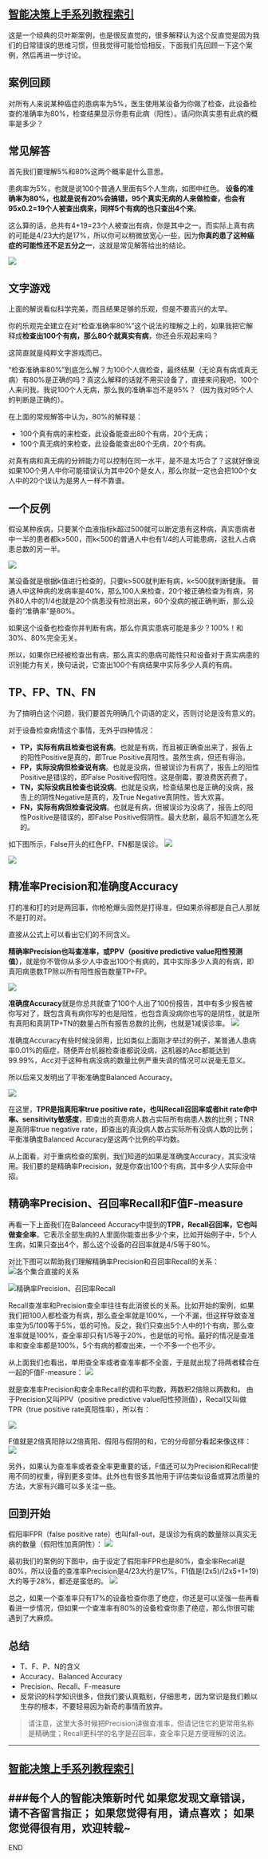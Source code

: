 [智能决策上手系列教程索引](https://www.jianshu.com/p/0d2e46e69f58)
---


这是一个经典的贝叶斯案例，也是很反直觉的，很多解释认为这个反直觉是因为我们的日常错误的思维习惯，但我觉得可能恰恰相反，下面我们先回顾一下这个案例，然后再进一步讨论。

## 案例回顾

对所有人来说某种癌症的患病率为5%，医生使用某设备为你做了检查，此设备检查的准确率为80%，检查结果显示你患有此病（阳性）。请问你真实患有此病的概率是多少？

## 常见解答

首先我们要理解5%和80%这两个概率是什么意思。

患病率为5%，也就是说100个普通人里面有5个人生病，如图中红色。
**设备的准确率为80%，也就是说有20%会搞错，95个真实无病的人来做检查，也会有95x0.2=19个人被查出病来，同样5个有病的也只查出4个来**。

这么算的话，总共有4+19=23个人被查出有病，你是其中之一。而实际上真有病的可能是4/23大约是17%，所以你可以稍微放宽心一些，因为**你真的患了这种癌症的可能性还不足五分之一**，这就是常见解答给出的结论。

![](imgs/4324074-1e7af10baf5913f7.png?imageMogr2/auto-orient/strip%7CimageView2/2/w/1240)


## 文字游戏

上面的解说看似科学完美，而且结果足够的乐观，但是不要高兴的太早。

你的乐观完全建立在对“检查准确率80%”这个说法的理解之上的，如果我把它解释成**检查出100个有病，那么80个就真实有病**，你还会乐观起来吗？

这简直就是纯粹文字游戏而已。

“检查准确率80%”到底怎么解？为100个人做检查，最终结果（无论真有病或真无病）有80%是正确的吗？真这么解释的话就不用买设备了，直接来问我吧，100个人来问我，我说100个人无病，那么我的准确率岂不是95%？（因为我对95个人的判断是正确的）。

在上面的常规解答中认为，80%的解释是：
* 100个真有病的来检查，此设备能查出80个有病，20个无病；
* 100个真无病的来检查，此设备能查出80个无病，20个有病。

对真有病和真无病的分辨能力可以控制在同一水平，是不是太巧合了？这就好像说如果100个男人中你可能错误认为其中20个是女人，那么你就一定也会把100个女人中的20个误认为是男人一样不靠谱。

## 一个反例

假设某种疾病，只要某个血液指标k超过500就可以断定患有这种病，真实患病者中一半的患者都k>500，而k<500的普通人中也有1/4的人可能患病，这批人占病患总数的另一半。

![](imgs/4324074-ec5415f66523a855.png?imageMogr2/auto-orient/strip%7CimageView2/2/w/1240)

某设备就是根据k值进行检查的，只要k>500就判断有病，k<500就判断健康。
普通人中这种病的发病率是40%，那么100人来检查，20个被正确检查为有病，另外80人中的1/4也就是20个病患没有检测出来，60个没病的被正确判断，那么设备的“准确率”是80%。

如果这个设备也检查你并判断有病，那么你真实患病可能是多少？100%！和30%、80%完全无关。

所以，如果你已经被检查出有病，那么真实的患病可能性只和设备对于真实病患的识别能力有关，换句话说，它查出100个有病结果中实际多少人真的有病。

## TP、FP、TN、FN

为了搞明白这个问题，我们要首先明确几个词语的定义，否则讨论是没有意义的。

对于设备检查病情这个事情，无外乎四种情况：
* **TP，实际有病且检查也说有病**。也就是有病，而且被正确查出来了，报告上的阳性Positive是真的，即True Positive真阳性。虽然生病，但还有得治。
* **FP，实际没病但检查说有病**。也就是没病，但被误诊为有病了，报告上的阳性Positive是错误的，即False Positive假阳性。这是倒霉，要浪费医药费了。
* **TN，实际没病且检查也说没病**。也就是没病，检查结果也是正确的没病，报告上的阴性Negative是真的，及True Negative真阴性。皆大欢喜。
* **FN，实际有病但检查说没病**。也就是有病，但被误诊为没病了，报告上的阳性Positive是错误的，即False Positive假阴性。最大悲剧，最后不知道怎么死的。

如下图所示，False开头的红色FP、FN都是误诊。
![](imgs/4324074-bbc8f433a205411a.png?imageMogr2/auto-orient/strip%7CimageView2/2/w/1240)

![](imgs/4324074-403d065318614e0d.png?imageMogr2/auto-orient/strip%7CimageView2/2/w/1240)


## 精准率Precision和准确度Accuracy

打的准和打的对是两回事，你枪枪爆头固然是打得准，但如果杀得都是自己人那就不是打的对。

直接从公式上可以看出它们的不同含义。

**精确率Precision也叫查准率，或PPV（positive predictive value阳性预测值）**，就是你不管你从多少人中查出100个有病的，其中实际多少人真的有病，即真阳病患数TP除以所有阳性报告数量TP+FP。

![](imgs/4324074-8428e2fe6e7d1c5b.png?imageMogr2/auto-orient/strip%7CimageView2/2/w/1240)

**准确度Accuracy**就是你总共就查了100个人出了100份报告，其中有多少报告被你写对了，既包含真有病你写的也是阳性，也包含真没病你也写的是阴性，就是所有真阳和真阴TP+TN的数量占所有报告总数的比例，也就是1减误诊率。
![](imgs/4324074-383205be399bf8e5.png?imageMogr2/auto-orient/strip%7CimageView2/2/w/1240)

准确度Accuracy有些时候没卵用，比如类似上面刚才举过的例子，某普通人患病率0.01%的癌症，随便弄台机器检查谁都说没病，这机器的Acc都能达到99.99%，Acc对于这种有病没病的数量比例严重失调的情况可以说毫无意义。

所以后来又发明出了平衡准确度Balanced Accuracy。

![](imgs/4324074-2174aac4d8bc7ae1.png?imageMogr2/auto-orient/strip%7CimageView2/2/w/1240)

在这里，**TPR是指真阳率true positive rate，也叫Recall召回率或者hit rate命中率、sensitivity敏感度**，即查出的真患病人数占实际所有病患人数的比例；TNR是真阴率true negative rate，即查出的真没病人数占实际所有没病人数的比例；平衡准确度Balanced Accuracy是这两个比例的平均数。

从上面看，对于重病检查的案例，我们知道的如果是准确度Accuracy，其实没啥用。我们要的是精确率Precision，就是你查出100个有病，其中多少人实际会中招。


## 精确率Precision、召回率Recall和F值F-measure

再看一下上面我们在Balanceed Accuracy中提到的**TPR，Recall召回率，它也叫做查全率**，它表示全部生病的人里面你能查出多少个来，比如开始例子中，5个人生病，如果只查出4个，那么这个设备的召回率就是4/5等于80%。

对比下图可以帮助我们理解精确率Precision和召回率Recall的关系：
![各个集合直接的关系](imgs/4324074-70cc55c82264395b.png?imageMogr2/auto-orient/strip%7CimageView2/2/w/1240)

![精确率Precision、召回率Recall](imgs/4324074-06dc45e98b74d8e2.png?imageMogr2/auto-orient/strip%7CimageView2/2/w/1240)

Recall查准率和Precision查全率往往有此消彼长的关系。比如开始的案例，如果我们把100人都检查为有病，那么查全率就是100%，一个不漏，但这样导致查准率变为5/100等于5%，低的可怜。反之，我们只查出5个人中的1个有病，那么查准率就是100%，查全率却只有1/5等于20%，也是低的可怜。最好的情况是查准率和查全率都是100%，5个有病的都查出来，一个不多一个也不少。

从上面我们也看出，单用查全率或者查准率都不全面，于是就出现了将两者糅合在一起的F值F-measure：
![](imgs/4324074-60ae1828165e2b84.png?imageMogr2/auto-orient/strip%7CimageView2/2/w/1240)

就是查准率Precision和查全率Recall的调和平均数，两数积2倍除以两数和。
由于Precision又叫PPV（positive predictive value阳性预测值），Recall又叫做
TPR（true positive rate真阳性率），所以有：

![](imgs/4324074-10a8cff6ce6f9d6e.png?imageMogr2/auto-orient/strip%7CimageView2/2/w/1240)

F值就是2倍真阳除以2倍真阳、假阳与假阴的和，它的分母部分看起来像这样：
![](imgs/4324074-8ebe81da367d7064.png?imageMogr2/auto-orient/strip%7CimageView2/2/w/1240)

另外，如果认为查准率或者查全率更重要的话，F值还可以为Precision和Recall使用不同的权重，得到更多变体。此外也有很多其他用于评估类似设备或算法质量的方法，大家有兴趣可以多关注一些。

## 回到开始

假阳率FPR（false positive rate）也叫fall-out，是误诊为有病的数量除以真实无病的数量（假阳性加真阴性）：
![](imgs/4324074-56d70c91eebd494e.png?imageMogr2/auto-orient/strip%7CimageView2/2/w/1240)

最初我们的案例的下图中，由于设定了假阳率FPR也是80%，查全率Recall是80%，所以设备的查准率Precision是4/23大约是17%，F1值是(2x5)/(2x5+1+19)大约等于28%，都还是蛮低的。
![](imgs/4324074-d822457b53292679.png?imageMogr2/auto-orient/strip%7CimageView2/2/w/1240)

总之，如果一个查准率只有17%的设备检查你患了绝症，你还是可以坚强一些再看看进一步情况，但如果一个查准率有80%的设备检查你患了绝症，那么你很可能遇到了大麻烦。



## 总结

* T、F、P、N的含义
* Accuracy、Balanced Accuracy
* Precision、Recall、F-measure
* 反常识的科学知识很多，但我们要认真甄别，仔细思考，因为常识是我们赖以生存的根本，不要轻易因为新奇的事情而放弃。

>请注意，这里大多时候把Precision讲做查准率，但请记住它的更常用名称是精确度；Recall更科学的名字是召回率，查全率只是方便理解的说法。



---
[智能决策上手系列教程索引](https://www.jianshu.com/p/0d2e46e69f58)
---
###每个人的智能决策新时代
如果您发现文章错误，请不吝留言指正；
如果您觉得有用，请点喜欢；
如果您觉得很有用，欢迎转载~
---
END

